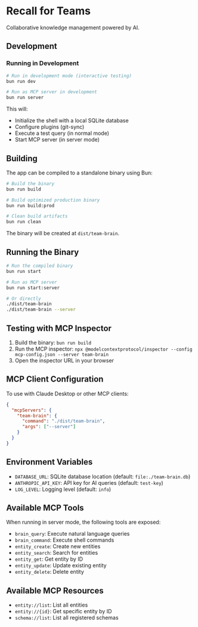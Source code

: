 # Recall for Teams

Collaborative knowledge management powered by AI.

## Development

### Running in Development

```bash
# Run in development mode (interactive testing)
bun run dev

# Run as MCP server in development
bun run server
```

This will:

- Initialize the shell with a local SQLite database
- Configure plugins (git-sync)
- Execute a test query (in normal mode)
- Start MCP server (in server mode)

## Building

The app can be compiled to a standalone binary using Bun:

```bash
# Build the binary
bun run build

# Build optimized production binary
bun run build:prod

# Clean build artifacts
bun run clean
```

The binary will be created at `dist/team-brain`.

## Running the Binary

```bash
# Run the compiled binary
bun run start

# Run as MCP server
bun run start:server

# Or directly
./dist/team-brain
./dist/team-brain --server
```

## Testing with MCP Inspector

1. Build the binary: `bun run build`
2. Run the MCP inspector: `npx @modelcontextprotocol/inspector --config mcp-config.json --server team-brain`
3. Open the inspector URL in your browser

## MCP Client Configuration

To use with Claude Desktop or other MCP clients:

```json
{
  "mcpServers": {
    "team-brain": {
      "command": "./dist/team-brain",
      "args": ["--server"]
    }
  }
}
```

## Environment Variables

- `DATABASE_URL`: SQLite database location (default: `file:./team-brain.db`)
- `ANTHROPIC_API_KEY`: API key for AI queries (default: `test-key`)
- `LOG_LEVEL`: Logging level (default: `info`)

## Available MCP Tools

When running in server mode, the following tools are exposed:

- `brain_query`: Execute natural language queries
- `brain_command`: Execute shell commands
- `entity_create`: Create new entities
- `entity_search`: Search for entities
- `entity_get`: Get entity by ID
- `entity_update`: Update existing entity
- `entity_delete`: Delete entity

## Available MCP Resources

- `entity://list`: List all entities
- `entity://{id}`: Get specific entity by ID
- `schema://list`: List all registered schemas
